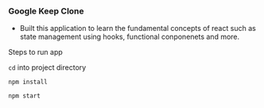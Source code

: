 ### Google Keep Clone

- Built this application to learn the fundamental concepts of react such
  as state management using hooks, functional conponenets and more.

Steps to run app

`cd` into project directory

`npm install`

`npm start`